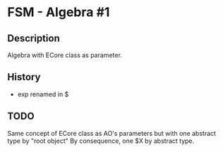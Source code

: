 # FSM - Algebra \#1

## Description
Algebra with ECore class as parameter.

## History

  * exp renamed in $

## TODO
Same concept of ECore class as AO's parameters but with one abstract type by "root object"
By consequence, one $X by abstract type.
